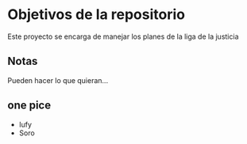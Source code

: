# Objetivos de la repositorio

Este proyecto se encarga de manejar los planes de la liga de la justicia


## Notas
Pueden hacer lo que quieran...

## one pice
- lufy
- Soro
